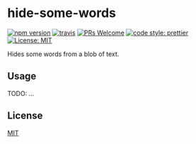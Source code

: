 # hide-some-words
[![npm version](https://img.shields.io/npm/v/hide-some-words.svg?color=0c0)](https://www.npmjs.com/package/hide-some-words)
[![travis](https://img.shields.io/travis/cherouvim/hide-some-words.svg?color=0c0)](https://travis-ci.org/cherouvim/hide-some-words)
[![PRs Welcome](https://img.shields.io/badge/PRs-welcome-brightgreen.svg?color=0c0)](http://makeapullrequest.com)
[![code style: prettier](https://img.shields.io/badge/code_style-prettier-ff69b4.svg?color=0c0)](https://github.com/prettier/prettier)
[![License: MIT](https://img.shields.io/badge/License-MIT-yellow.svg?color=0c0)](https://opensource.org/licenses/MIT)

Hides some words from a blob of text.

## Usage
TODO: ...

## License
[MIT](https://choosealicense.com/licenses/mit/)
